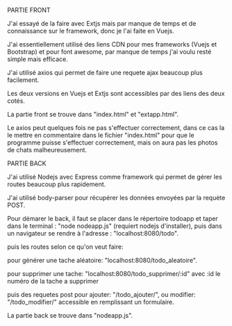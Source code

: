 PARTIE FRONT

J'ai essayé de la faire avec Extjs mais par manque de temps et de connaissance sur le framework, donc je l'ai faite en Vuejs.

J'ai essentiellement utilisé des liens CDN pour mes frameworks (Vuejs et Bootstrap) et pour font awesome, par manque de temps j'ai voulu resté simple mais efficace.

J'ai utilisé axios qui permet de faire une requete ajax beaucoup plus facilement.

Les deux versions en Vuejs et Extjs sont accessibles par des liens des deux cotés.


La partie front se trouve dans "index.html" et "extapp.html".

Le axios peut quelques fois ne pas s'effectuer correctement, dans ce cas la le mettre en commentaire dans le fichier "index.html" pour que le programme puisse s'effectuer correctement, mais on aura pas les photos de chats malheureusement.






PARTIE BACK

J'ai utilisé Nodejs avec Express comme framework qui permet de gérer les routes beaucoup plus rapidement.

J'ai utilisé body-parser pour récupérer les données envoyées par la requète POST.

Pour démarer le back, il faut se placer dans le répertoire todoapp et taper dans le terminal : "node nodeapp.js" (requiert nodejs d'installer), puis dans un navigateur se rendre à l'adresse : "localhost:8080/todo".

puis les routes selon ce qu'on veut faire: 

pour générer une tache aléatoire: "localhost:8080/todo_aleatoire".

pour supprimer une tache: "localhost:8080/todo_supprimer/:id" avec :id le numéro de la tache a supprimer

puis des requetes post pour ajouter: "/todo_ajouter/", ou modifier: "/todo_modifier/" accessible en remplissant un formulaire.	

La partie back se trouve dans "nodeapp.js".